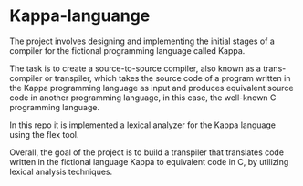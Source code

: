 # Kappa-languange
The project involves designing and implementing the initial stages of a compiler for the fictional programming language called Kappa.

The task is to create a source-to-source compiler, also known as a trans-compiler or transpiler, which takes the source code of a program written in the Kappa programming language as input and produces equivalent source code in another programming language, in this case, the well-known C programming language.

In this repo it is implemented a lexical analyzer for the Kappa language using the flex tool.    

Overall, the goal of the project is to build a transpiler that translates code written in the fictional language Kappa to equivalent code in C, by utilizing lexical  analysis techniques.  
